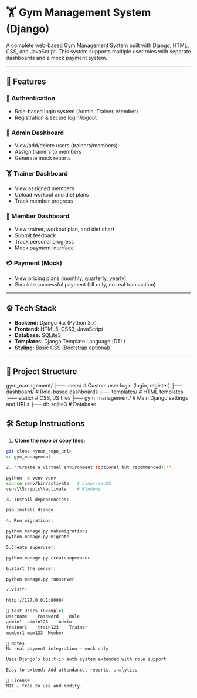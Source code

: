 # 🏋️ Gym Management System (Django)

A complete web-based Gym Management System built with Django, HTML, CSS, and JavaScript. This system supports multiple user roles with separate dashboards and a mock payment system.

---

## 🚀 Features

### 🔐 Authentication
- Role-based login system (Admin, Trainer, Member)
- Registration & secure login/logout

### 👑 Admin Dashboard
- View/add/delete users (trainers/members)
- Assign trainers to members
- Generate mock reports

### 🏋️ Trainer Dashboard
- View assigned members
- Upload workout and diet plans
- Track member progress

### 💪 Member Dashboard
- View trainer, workout plan, and diet chart
- Submit feedback
- Track personal progress
- Mock payment interface

### 💳 Payment (Mock)
- View pricing plans (monthly, quarterly, yearly)
- Simulate successful payment (UI only, no real transaction)

---

## ⚙️ Tech Stack

- **Backend:** Django 4.x (Python 3.x)
- **Frontend:** HTML5, CSS3, JavaScript
- **Database:** SQLite3
- **Templates:** Django Template Language (DTL)
- **Styling:** Basic CSS (Bootstrap optional)

---

## 📁 Project Structure

gym_management/
├── users/ # Custom user logic (login, register)
├── dashboard/ # Role-based dashboards
├── templates/ # HTML templates
├── static/ # CSS, JS files
├── gym_management/ # Main Django settings and URLs
├── db.sqlite3 # Database


## 🛠️ Setup Instructions

1. **Clone the repo or copy files:**

```bash
git clone <your_repo_url>
cd gym_management

2. **Create a virtual environment (optional but recommended):**

python -m venv venv
source venv/bin/activate   # Linux/macOS
venv\\Scripts\\activate    # Windows

3. Install dependencies:

pip install django

4. Run migrations:

python manage.py makemigrations
python manage.py migrate

5.Create superuser:

python manage.py createsuperuser

6.Start the server:

python manage.py runserver

7.Visit:

http://127.0.0.1:8000/

🧪 Test Users (Example)
Username	Password	Role
admin1	admin123	Admin
trainer1	train123	Trainer
member1	mem123	Member

📌 Notes
No real payment integration — mock only

Uses Django’s built-in auth system extended with role support

Easy to extend: Add attendance, reports, analytics

📄 License
MIT — free to use and modify.
---

